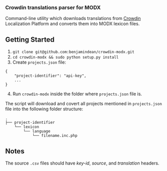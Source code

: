 ### Crowdin translations parser for MODX

Command-line utility which downloads translations from [Crowdin](https://crowdin.com/) Localization Platform and converts them into MODX lexicon files.

## Getting Started

1. `git clone git@github.com:benjamindean/crowdin-modx.git`
2. `cd crowdin-modx && sudo python setup.py install`
3. Create `projects.json` file:
```
{
    "project-identifier": "api-key",
    ...
}
```
4. Run `crowdin-modx` inside the folder where `projects.json` file is.

The script will download and covert all projects mentioned in `projects.json` file into the following folder structure:

```
.
├── project-identifier
    └── lexicon
        └── language
            └── filename.inc.php

```

## Notes

The source `.csv` files should have *key-id*, *source*, and *translation* headers.
